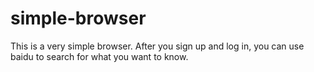 # simple-browser
This is a very simple browser. After you sign up and log in, you can use baidu to search for what you want to know.

